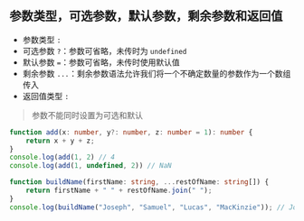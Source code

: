 ## 参数类型，可选参数，默认参数，剩余参数和返回值

* 参数类型 `:`
* 可选参数 `?`：参数可省略，未传时为 `undefined`
* 默认参数 `=`：参数可省略，未传时使用默认值
* 剩余参数 `...`：剩余参数语法允许我们将一个不确定数量的参数作为一个数组传入
* 返回值类型 `:`

> 参数不能同时设置为可选和默认

```ts
function add(x: number, y?: number, z: number = 1): number {
    return x + y + z;
}
console.log(add(1, 2) // 4
console.log(add(1, undefined, 2)) // NaN

function buildName(firstName: string, ...restOfName: string[]) {
    return firstName + " " + restOfName.join(" ");
}
console.log(buildName("Joseph", "Samuel", "Lucas", "MacKinzie")); // Joseph Samuel Lucas MacKinzie
```